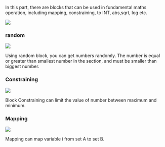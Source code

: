 In this part, there are blocks that can be used in fundamental maths operation, including mapping, constraining, to INT, abs,sqrt, log etc.

![](https://github.com/xbed/Mixly_Arduino/blob/master/wiki_pic/math-en1.png)

### random
![](https://github.com/xbed/Mixly_Arduino/blob/master/wiki_pic/math-en2.png)

Using random block, you can get numbers randomly. The number is equal or greater than smallest number in the section, and must be smaller than biggest number.
### Constraining
![](https://github.com/xbed/Mixly_Arduino/blob/master/wiki_pic/math-en3.png)

Block Constraining can limit the value of number between maximum and minimum. 
### Mapping
![](https://github.com/xbed/Mixly_Arduino/blob/master/wiki_pic/math-en4.png)

Mapping can map variable i from set A to set B.